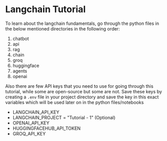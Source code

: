 # Langchain Tutorial

To learn about the langchain fundamentals, go through the python files in the below mentioned directories in the following order:

1. chatbot
2. api
3. rag
4. chain
5. groq
6. huggingface
7. agents
8. openai

Also there are few API keys that you need to use for going through this tutorial, while some are open-source but some are not.
Save these keys by creating a `.env` file in your project directory and save the key in this exact variables which will be used later
on in the python files/notebooks

- LANGCHAIN_API_KEY 
- LANGCHAIN_PROJECT = "Tutorial - 1" (Optional)
- OPENAI_API_KEY 
- HUGGINGFACEHUB_API_TOKEN 
- GROQ_API_KEY 